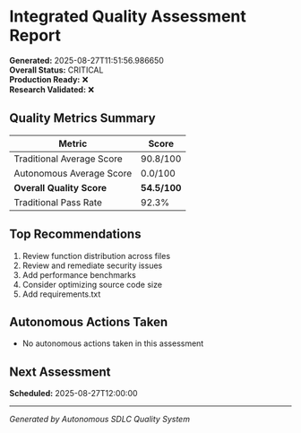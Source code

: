 # Integrated Quality Assessment Report

**Generated:** 2025-08-27T11:51:56.986650  
**Overall Status:** CRITICAL  
**Production Ready:** ❌  
**Research Validated:** ❌

## Quality Metrics Summary

| Metric | Score |
|--------|-------|
| Traditional Average Score | 90.8/100 |
| Autonomous Average Score | 0.0/100 |
| **Overall Quality Score** | **54.5/100** |
| Traditional Pass Rate | 92.3% |

## Top Recommendations

1. Review function distribution across files
2. Review and remediate security issues
3. Add performance benchmarks
4. Consider optimizing source code size
5. Add requirements.txt

## Autonomous Actions Taken

- No autonomous actions taken in this assessment

## Next Assessment

**Scheduled:** 2025-08-27T12:00:00

---
*Generated by Autonomous SDLC Quality System*
